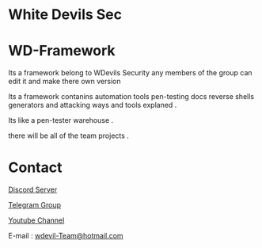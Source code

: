# White Devils Sec

# WD-Framework
Its a framework belong to WDevils Security any members of the group can edit it and make there own version

Its a framework contanins automation tools pen-testing docs reverse shells generators and attacking ways and tools explaned .

Its like a pen-tester warehouse .

there will be all of the team projects .

# Contact

[Discord Server](https://discord.gg/tV57ycqEnD) 

[Telegram Group](http://t.me/wdevilsteam)

[Youtube Channel](https://www.youtube.com/channel/UC53zc30ESpYtWnJXA7_hEZg)

E-mail : wdevil-Team@hotmail.com
